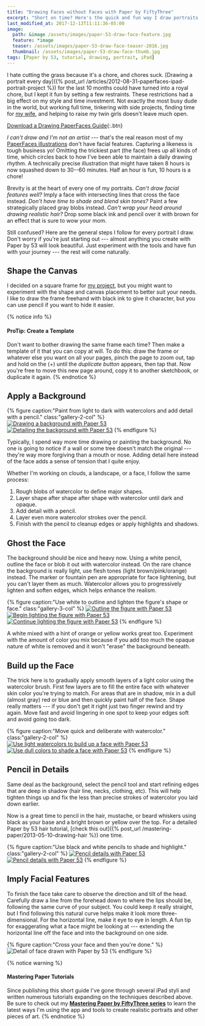 ```yaml
---
title: "Drawing Faces without Faces with Paper by FiftyThree"
excerpt: "Short on time? Here's the quick and fun way I draw portraits using Paper by FiftyThree."
last_modified_at: 2017-12-13T11:11:36-05:00
image: 
  path: &image /assets/images/paper-53-draw-face-feature.jpg
  feature: *image
  teaser: /assets/images/paper-53-draw-face-teaser-2016.jpg
  thumbnail: /assets/images/paper-53-draw-face-thumb.jpg
tags: [Paper by 53, tutorial, drawing, portrait, iPad]
---
```


I hate cutting the grass because it's a chore, and chores suck. [Drawing a portrait every day]({% post_url /articles/2012-08-31-paperfaces-ipad-portrait-project %}) for the last 10 months could have turned into a royal chore, but I kept it fun by setting a few restraints. These restrictions had a big effect on my style and time investment. Not exactly the most busy dude in the world, but working full time, tinkering with side projects, finding time for [my wife](https://2littlerosebuds.com/ "2 Little Rosebuds"), and helping to raise my twin girls doesn't leave much open.

[Download a Drawing PaperFaces Guide](/assets/images/paperfaces-portrait-cheatsheet.jpg){:.btn}

*I can't draw and I'm not an artist* --- that's the real reason most of my [PaperFaces illustrations](/paperfaces/) don't have facial features. Capturing a likeness is tough business yo! Omitting the trickiest part (the face) frees up all kinds of time, which circles back to how I've been able to maintain a daily drawing rhythm. A technically precise illustration that might have taken 8 hours is now squashed down to 30--60 minutes. Half an hour is fun, 10 hours is a chore!

Brevity is at the heart of every one of my portraits. *Can't draw facial features well?* Imply a face with intersecting lines that cross the face instead. *Don't have time to shade and blend skin tones?* Paint a few strategically placed gray blobs instead. *Can't wrap your head around drawing realistic hair?* Drop some black ink and pencil over it with brown for an effect that is sure to wow your mom.

Still confused? Here are the general steps I follow for every portrait I draw. Don't worry if you're just starting out --- almost anything you create with Paper by 53 will look beautiful. Just experiment with the tools and have fun with your journey --- the rest will come naturally.

## Shape the Canvas

I decided on a square frame for [my project](/paperfaces/ "PaperFaces iPad Portrait Project"), but you might want to experiment with the shape and canvas placement to better suit your needs. I like to draw the frame freehand with black ink to give it character, but you can use pencil if you want to hide it easier.

{% notice info %}
#### ProTip: Create a Template

Don't want to bother drawing the same frame each time? Then make a template of it that you can copy at will. To do this: draw the frame or whatever else you want on all your pages, pinch the page to zoom out, tap and hold on the (+) until the *duplicate button* appears, then tap that. Now you're free to move this new page around, copy it to another sketchbook, or duplicate it again.
{% endnotice %}

## Apply a Background

{% figure caption:"Paint from light to dark with watercolors and add detail with a pencil." class:"gallery-2-col" %}
[![Drawing a background with Paper 53](/assets/images/paper-53-draw-background-400.jpg)](/assets/images/paper-53-draw-background-lg.jpg)
[![Detailing the background with Paper 53](/assets/images/paper-53-detail-background-400.jpg)](/assets/images/paper-53-detail-background-lg.jpg)
{% endfigure %}

Typically, I spend way more time drawing or painting the background. No one is going to notice if a wall or some tree doesn't match the original --- they're way more forgiving than a mouth or nose. Adding detail here instead of the face adds a sense of tension that I quite enjoy.

Whether I'm working on clouds, a landscape, or a face, I follow the same process:

1. Rough blobs of watercolor to define major shapes.
2. Layer shape after shape after shape with watercolor until dark and opaque.
3. Add detail with a pencil.
4. Layer even more watercolor strokes over the pencil.
5. Finish with the pencil to cleanup edges or apply highlights and shadows.

## Ghost the Face

The background should be nice and heavy now. Using a white pencil, outline the face or blob it out with watercolor instead. On the rare chance the background is really light, use flesh tones (light brown/pink/orange) instead. The marker or fountain pen are appropriate for face lightening, but you can't layer them as much. Watercolor allows you to progressively lighten and soften edges, which helps enhance the realism.

{% figure caption:"Use white to outline and lighten the figure's shape or face." class:"gallery-3-col" %}
[![Outline the figure with Paper 53](/assets/images/paper-53-pencil-outline-figure-400.jpg)](/assets/images/paper-53-pencil-outline-figure-lg.jpg)
[![Begin lighting the figure with Paper 53](/assets/images/paper-53-lighten-figure-1-400.jpg)](/assets/images/paper-53-lighten-figure-1-lg.jpg)
[![Continue lighting the figure with Paper 53](/assets/images/paper-53-lighten-figure-2-400.jpg)](/assets/images/paper-53-lighten-figure-2-lg.jpg)
{% endfigure %}

A white mixed with a hint of orange or yellow works great too. Experiment with the amount of color you mix because if you add too much the opaque nature of white is removed and it won't "erase" the background beneath.

## Build up the Face

The trick here is to gradually apply smooth layers of a light color using the watercolor brush. First few layers are to fill the entire face with whatever skin color you're trying to match. For areas that are in shadow, mix in a dull (almost gray) red or blue and then quickly paint half of the face. Shape really matters --- if you don't get it right just two finger rewind and try again. Move fast and avoid lingering in one spot to keep your edges soft and avoid going too dark.

{% figure caption:"Move quick and deliberate with watercolor." class:"gallery-2-col" %}
[![Use light watercolors to build up a face with Paper 53](/assets/images/paper-53-build-face-watercolor-1-400.jpg)](/assets/images/paper-53-build-face-watercolor-1-lg.jpg) [![Use dull colors to shade a face with Paper 53](/assets/images/paper-53-build-face-watercolor-2-400.jpg)](/assets/images/paper-53-build-face-watercolor-2-lg.jpg)
{% endfigure %}

## Pencil in Details

Same deal as the background, select the pencil tool and start refining edges that are deep in shadow (hair line, necks, clothing, etc). This will help tighten things up and fix the less than precise strokes of watercolor you laid down earlier. 

Now is a great time to pencil in the hair, mustache, or beard whiskers using black as your base and a bright brown or yellow over the top. For a detailed Paper by 53 hair tutorial, [check this out]({% post_url /mastering-paper/2013-05-10-drawing-hair %}) one time.

{% figure caption:"Use black and white pencils to shade and highlight." class:"gallery-2-col" %}
[![Pencil details with Paper 53](/assets/images/paper-53-pencil-detail-face-1-400.jpg)](/assets/images/paper-53-pencil-detail-face-1-lg.jpg) [![Pencil details with Paper 53](/assets/images/paper-53-pencil-detail-face-2-400.jpg)](/assets/images/paper-53-pencil-detail-face-2-lg.jpg)
{% endfigure %}

## Imply Facial Features

To finish the face take care to observe the direction and tilt of the head. Carefully draw a line from the forehead down to where the lips should be, following the same curve of your subject. You could keep it really straight, but I find following this natural curve helps make it look more three-dimensional. For the horizontal line, make it eye to eye in length. A fun tip for exaggerating what a face might be looking at --- extending the horizontal line off the face and into the background on one side.

{% figure caption:"Cross your face and then you're done." %}
![Detail of face drawn with Paper by 53](/assets/images/paper-53-face-cross-lg.jpg)
{% endfigure %}

{% notice warning %}
#### Mastering Paper Tutorials

Since publishing this short guide I've gone through several iPad styli and written numerous tutorials expanding on the techniques described above. Be sure to check out my [**Mastering Paper by FiftyThree series**](/mastering-paper/) to learn the latest ways I'm using the app and tools to create realistic portraits and other pieces of art. 
{% endnotice %}

